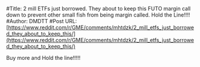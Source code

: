 #Title: 2 mill ETFs just borrowed. They about to keep this FUTO margin call down to prevent other small fish from being margin called. Hold the Line!!!!
#Author: DMDTT
#Post URL: [https://www.reddit.com/r/GME/comments/mhtdzk/2_mill_etfs_just_borrowed_they_about_to_keep_this/](https://www.reddit.com/r/GME/comments/mhtdzk/2_mill_etfs_just_borrowed_they_about_to_keep_this/)


Buy more and Hold the line!!!!!